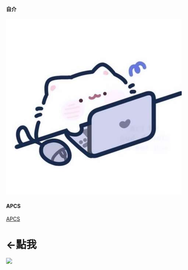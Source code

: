 #### 自介
[![自介](head.jpg)](https://lit.link/en/an0614an)
#### APCS
[APCS](https://hackmd.io/@an0614/code)
<h1><-點我</h1>
<a href="https://skillicons.dev">
    <img src="https://skillicons.dev/icons?i=html,js,css,arduino,py,cpp,flutter,cloudflare,discord,github,vscode"/>
</a>
  
